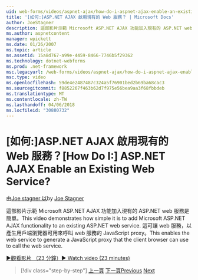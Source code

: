 ```yaml
---
uid: web-forms/videos/aspnet-ajax/how-do-i-aspnet-ajax-enable-an-existing-web-service
title: '[如何:]ASP.NET AJAX 啟用現有的 Web 服務？ | Microsoft Docs'
author: JoeStagner
description: 這部影片示範 Microsoft ASP.NET AJAX 功能加入現有的 ASP.NET web 服務是簡單。 這可讓 web 服務，以 gene...
ms.author: aspnetcontent
manager: wpickett
ms.date: 01/26/2007
ms.topic: article
ms.assetid: 15a8d767-a99e-4459-8466-7746b5f29362
ms.technology: dotnet-webforms
ms.prod: .net-framework
msc.legacyurl: /web-forms/videos/aspnet-ajax/how-do-i-aspnet-ajax-enable-an-existing-web-service
msc.type: video
ms.openlocfilehash: 59de4e2487487c324a5f76901bed2b69ba68cac3
ms.sourcegitcommit: f8852267f463b62d7f975e56bea9aa3f68fbbdeb
ms.translationtype: MT
ms.contentlocale: zh-TW
ms.lasthandoff: 04/06/2018
ms.locfileid: "30880732"
---
```

<a name="how-do-i-aspnet-ajax-enable-an-existing-web-service"></a><span data-ttu-id="235bf-105">[如何:]ASP.NET AJAX 啟用現有的 Web 服務？</span><span class="sxs-lookup"><span data-stu-id="235bf-105">[How Do I:] ASP.NET AJAX Enable an Existing Web Service?</span></span>
====================
<span data-ttu-id="235bf-106">由[Joe stagner 以](https://github.com/JoeStagner)</span><span class="sxs-lookup"><span data-stu-id="235bf-106">by [Joe Stagner](https://github.com/JoeStagner)</span></span>

<span data-ttu-id="235bf-107">這部影片示範 Microsoft ASP.NET AJAX 功能加入現有的 ASP.NET web 服務是簡單。</span><span class="sxs-lookup"><span data-stu-id="235bf-107">This video demonstrates how simple it is to add Microsoft ASP.NET AJAX functionality to an existing ASP.NET web service.</span></span> <span data-ttu-id="235bf-108">這可讓 web 服務，以產生用戶端瀏覽器可用來呼叫 web 服務的 JavaScript proxy。</span><span class="sxs-lookup"><span data-stu-id="235bf-108">This enables the web service to generate a JavaScript proxy that the client browser can use to call the web service.</span></span>

[<span data-ttu-id="235bf-109">&#9654;觀看影片 （23 分鐘）</span><span class="sxs-lookup"><span data-stu-id="235bf-109">&#9654; Watch video (23 minutes)</span></span>](https://channel9.msdn.com/Blogs/ASP-NET-Site-Videos/how-do-i-aspnet-ajax-enable-an-existing-web-service)

> [!div class="step-by-step"]
> <span data-ttu-id="235bf-110">[上一頁](how-do-i-add-aspnet-ajax-features-to-an-existing-web-application.md)
> [下一頁](how-do-i-use-the-aspnet-ajax-client-library-controls.md)</span><span class="sxs-lookup"><span data-stu-id="235bf-110">[Previous](how-do-i-add-aspnet-ajax-features-to-an-existing-web-application.md)
[Next](how-do-i-use-the-aspnet-ajax-client-library-controls.md)</span></span>
